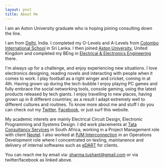 ```yaml
---
layout: post
title: About Me
---
```


I am an Aston University graduate who is hoping joining consulting down the line.

I am from [Delhi](http://en.wikipedia.org/wiki/Delhi), India. I completed my O-Levels and A-Levels from 
[Colombo International School](http://www.cis.lk/) in Sri Lanka. I then joined 
[Aston University](http://www.aston.ac.uk/), United Kingdom and completed my BEng in 
[Electrical & Electronics Engineering](http://www.aston.ac.uk/eas/about-eas/academic-groups/electronic-engineering/) 
there.

I'm always up for a challenge, and enjoy experiencing new situations. I love electronics designing, 
reading novels and interacting with people when it comes to work. I play football as a right winger 
and cricket, coming in at 4th. Having grown up during the tech-bubble I enjoy playing PC games and 
fully embrace the social networking tools, console gaming, using the latest products released by tech 
giants. I enjoy travelling to new places, having grown up in 8 different countries; as a result I adapt 
extremely well to different cultures and routines. To know more about me and stuff I do you can check out 
my [Twitter](https://twitter.com/SharmaTushant), [Facebook](https://www.facebook.com/tushant.sharma.33), 
or just surf this website.

My academic interets are mainly Electrical Circuit Design, Electronic Programming and Systems Design. 
I did work placements at 
[Tata Consultancy Services](http://www.tataafrica.com/businesses/businesses_IScommunication_tcs.htm) in 
South Africa, working in a Project Management role with client [Neotel](http://www.neotel.co.za/). 
I also worked at [PJM Interconnection](http://www.pjm.com/) in an Operations Development role where I 
concentrated on testing, maintanence and delivery of internal softwares such as 
[eDART](http://www.pjm.com/markets-and-operations/etools/edart.aspx) for clients.

You can reach me by email via: sharma.tushant@gmail.com or via twitter/facebook as linked above.